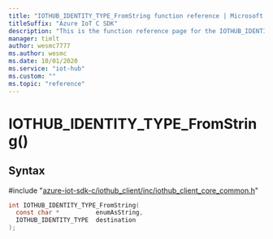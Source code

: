 ```yaml
---                             
title: "IOTHUB_IDENTITY_TYPE_FromString function reference | Microsoft Docs" 
titleSuffix: "Azure IoT C SDK"            
description: "This is the function reference page for the IOTHUB_IDENTITY_TYPE_FromString() function in the Azure IoT C SDK. This SDK is used with Azure IoT Hub and Azure IoT Hub Device Provisioning Service"            
manager: timlt                 
author: wesmc7777              
ms.author: wesmc               
ms.date: 10/01/2020                    
ms.service: "iot-hub"             
ms.custom: ""                
ms.topic: "reference"        
---                            
```


# IOTHUB_IDENTITY_TYPE_FromString()

## Syntax

\#include "[azure-iot-sdk-c/iothub_client/inc/iothub_client_core_common.h](../iothub-client-core-common-h.md)"  
```C
int IOTHUB_IDENTITY_TYPE_FromString(
  const char *          enumAsString,
  IOTHUB_IDENTITY_TYPE  destination
);
```


